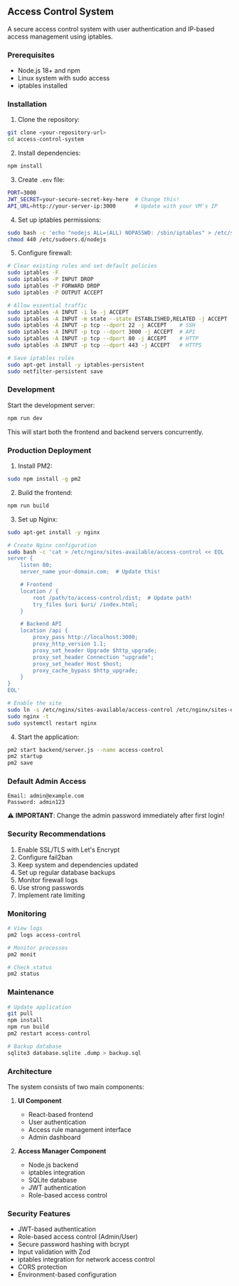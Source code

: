 ## Access Control System

A secure access control system with user authentication and IP-based access management using iptables.

### Prerequisites

- Node.js 18+ and npm
- Linux system with sudo access
- iptables installed

### Installation

1. Clone the repository:
```bash
git clone <your-repository-url>
cd access-control-system
```

2. Install dependencies:
```bash
npm install
```

3. Create `.env` file:
```bash
PORT=3000
JWT_SECRET=your-secure-secret-key-here  # Change this!
API_URL=http://your-server-ip:3000      # Update with your VM's IP
```

4. Set up iptables permissions:
```bash
sudo bash -c 'echo "nodejs ALL=(ALL) NOPASSWD: /sbin/iptables" > /etc/sudoers.d/nodejs'
chmod 440 /etc/sudoers.d/nodejs
```

5. Configure firewall:
```bash
# Clear existing rules and set default policies
sudo iptables -F
sudo iptables -P INPUT DROP
sudo iptables -P FORWARD DROP
sudo iptables -P OUTPUT ACCEPT

# Allow essential traffic
sudo iptables -A INPUT -i lo -j ACCEPT
sudo iptables -A INPUT -m state --state ESTABLISHED,RELATED -j ACCEPT
sudo iptables -A INPUT -p tcp --dport 22 -j ACCEPT    # SSH
sudo iptables -A INPUT -p tcp --dport 3000 -j ACCEPT  # API
sudo iptables -A INPUT -p tcp --dport 80 -j ACCEPT    # HTTP
sudo iptables -A INPUT -p tcp --dport 443 -j ACCEPT   # HTTPS

# Save iptables rules
sudo apt-get install -y iptables-persistent
sudo netfilter-persistent save
```

### Development

Start the development server:
```bash
npm run dev
```

This will start both the frontend and backend servers concurrently.

### Production Deployment

1. Install PM2:
```bash
sudo npm install -g pm2
```

2. Build the frontend:
```bash
npm run build
```

3. Set up Nginx:
```bash
sudo apt-get install -y nginx

# Create Nginx configuration
sudo bash -c 'cat > /etc/nginx/sites-available/access-control << EOL
server {
    listen 80;
    server_name your-domain.com;  # Update this!

    # Frontend
    location / {
        root /path/to/access-control/dist;  # Update path!
        try_files $uri $uri/ /index.html;
    }

    # Backend API
    location /api {
        proxy_pass http://localhost:3000;
        proxy_http_version 1.1;
        proxy_set_header Upgrade $http_upgrade;
        proxy_set_header Connection "upgrade";
        proxy_set_header Host $host;
        proxy_cache_bypass $http_upgrade;
    }
}
EOL'

# Enable the site
sudo ln -s /etc/nginx/sites-available/access-control /etc/nginx/sites-enabled/
sudo nginx -t
sudo systemctl restart nginx
```

4. Start the application:
```bash
pm2 start backend/server.js --name access-control
pm2 startup
pm2 save
```

### Default Admin Access

```
Email: admin@example.com
Password: admin123
```

⚠️ **IMPORTANT**: Change the admin password immediately after first login!

### Security Recommendations

1. Enable SSL/TLS with Let's Encrypt
2. Configure fail2ban
3. Keep system and dependencies updated
4. Set up regular database backups
5. Monitor firewall logs
6. Use strong passwords
7. Implement rate limiting

### Monitoring

```bash
# View logs
pm2 logs access-control

# Monitor processes
pm2 monit

# Check status
pm2 status
```

### Maintenance

```bash
# Update application
git pull
npm install
npm run build
pm2 restart access-control

# Backup database
sqlite3 database.sqlite .dump > backup.sql
```

### Architecture

The system consists of two main components:

1. **UI Component**
   - React-based frontend
   - User authentication
   - Access rule management interface
   - Admin dashboard

2. **Access Manager Component**
   - Node.js backend
   - iptables integration
   - SQLite database
   - JWT authentication
   - Role-based access control

### Security Features

- JWT-based authentication
- Role-based access control (Admin/User)
- Secure password hashing with bcrypt
- Input validation with Zod
- iptables integration for network access control
- CORS protection
- Environment-based configuration